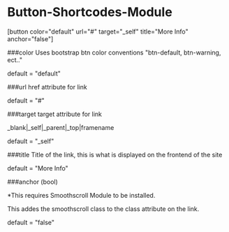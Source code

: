 # Button-Shortcodes-Module

[button color="default" url="#" target="_self" title="More Info" anchor="false"]

###color
Uses bootstrap btn color conventions "btn-default, btn-warning, ect.."

default = "default"

###url 
href attribute for link

default = "#"

###target 
target attribute for link

_blank|_self|_parent|_top|framename

default = "_self"

###title
Title of the link, this is what is displayed on the frontend of the site

default = "More Info"

###anchor (bool)

*This requires Smoothscroll Module to be installed. 

This addes the smoothscroll class to the class attribute on the link. 

default = "false"
